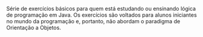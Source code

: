 Série de exercícios básicos para quem está estudando ou ensinando lógica de programação em Java.
Os exercícios são voltados para alunos iniciantes no mundo da programação e, portanto, não abordam o paradigma de Orientação a Objetos. 